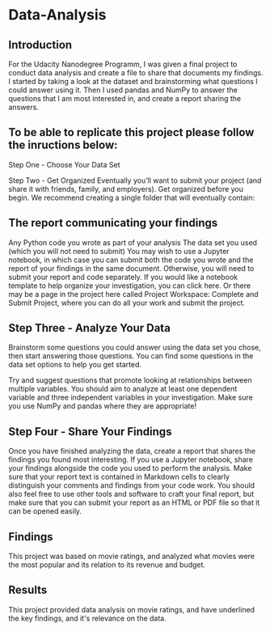 # Data-Analysis


## Introduction

For the Udacity Nanodegree Programm, I was given a final project to conduct  data analysis and create a file to share that documents my findings. I started by taking a look at the dataset and brainstorming what questions I could answer using it. Then I used pandas and NumPy to answer the questions that I am most interested in, and create a report sharing the answers. 

## To be able to replicate this project please follow the inructions below: 

Step One - Choose Your Data Set

Step Two - Get Organized
Eventually you’ll want to submit your project (and share it with friends, family, and employers). Get organized before you begin. We recommend creating a single folder that will eventually contain:

## The report communicating your findings

Any Python code you wrote as part of your analysis
The data set you used (which you will not need to submit)
You may wish to use a Jupyter notebook, in which case you can submit both the code you wrote and the report of your findings in the same document. Otherwise, you will need to submit your report and code separately. If you would like a notebook template to help organize your investigation, you can click here. Or there may be a page in the project here called Project Workspace: Complete and Submit Project, where you can do all your work and submit the project.

## Step Three - Analyze Your Data
Brainstorm some questions you could answer using the data set you chose, then start answering those questions. You can find some questions in the data set options to help you get started.

Try and suggest questions that promote looking at relationships between multiple variables. You should aim to analyze at least one dependent variable and three independent variables in your investigation. Make sure you use NumPy and pandas where they are appropriate!

## Step Four - Share Your Findings
Once you have finished analyzing the data, create a report that shares the findings you found most interesting. If you use a Jupyter notebook, share your findings alongside the code you used to perform the analysis. Make sure that your report text is contained in Markdown cells to clearly distinguish your comments and findings from your code work. You should also feel free to use other tools and software to craft your final report, but make sure that you can submit your report as an HTML or PDF file so that it can be opened easily.

## Findings 

This project was based on movie ratings, and analyzed what movies were the most popular and its relation to its revenue and budget. 

## Results 
This project provided data analysis on movie ratings, and have underlined the key findings, and it's relevance on the data. 



